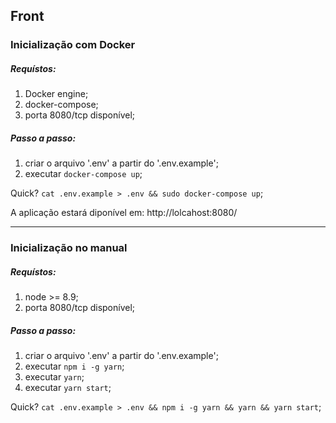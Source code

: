 ## Front

### Inicialização com Docker

##### Requístos:
1. Docker engine;
2. docker-compose;
3. porta 8080/tcp disponível;

##### Passo a passo:
1. criar o arquivo '.env' a partir do '.env.example';
2. executar `docker-compose up`;

Quick? `cat .env.example > .env && sudo docker-compose up`;

A aplicação estará diponível em: http://lolcahost:8080/
___
### Inicialização no manual

##### Requístos:

1. node >= 8.9;
2. porta 8080/tcp disponível;

##### Passo a passo:

1. criar o arquivo '.env' a partir do '.env.example';
2. executar `npm i -g yarn`;
3. executar `yarn`;
4. executar `yarn start`;

Quick? `cat .env.example > .env && npm i -g yarn && yarn && yarn start`;
